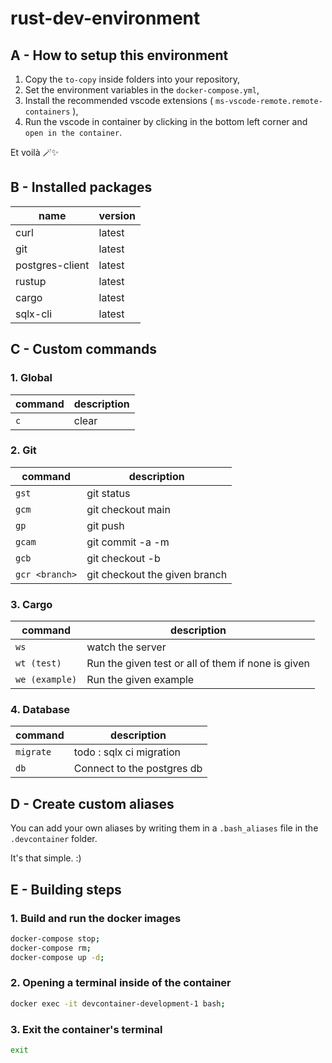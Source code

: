 # rust-dev-environment

## A - How to setup this environment

1. Copy the `to-copy` inside folders into your repository,
2. Set the environment variables in the `docker-compose.yml`,
3. Install the recommended vscode extensions ( `ms-vscode-remote.remote-containers` ),
4. Run the vscode in container by clicking in the bottom left corner and `open in the container`.

Et voilà 🪄✨

## B - Installed packages

| name | version |
|---|---|
| curl | latest |
| git | latest |
| postgres-client | latest |
| rustup | latest |
| cargo | latest |
| sqlx-cli | latest |

## C - Custom commands

### 1. Global

| command | description |
|---|---|
| `c` | clear |

### 2. Git

| command | description |
|---|---|
| `gst` | git status |
| `gcm` | git checkout main |
| `gp` | git push |
| `gcam` | git commit -a -m |
| `gcb` | git checkout -b |
| `gcr <branch>` | git checkout the given branch |

### 3. Cargo

| command | description |
|---|---|
| `ws` | watch the server |
| `wt (test)` | Run the given test or all of them if none is given |
| `we (example)` | Run the given example |

### 4. Database

| command | description |
|---|---|
| `migrate` | todo : sqlx ci migration |
| `db` | Connect to the postgres db |

## D - Create custom aliases

You can add your own aliases by writing them in a `.bash_aliases` file in the `.devcontainer` folder.

It's that simple. :)

## E - Building steps

### 1. Build and run the docker images

``` sh
docker-compose stop;
docker-compose rm;
docker-compose up -d;
```

### 2. Opening a terminal inside of the container

``` sh
docker exec -it devcontainer-development-1 bash;
```

### 3. Exit the container's terminal

``` sh
exit
```
